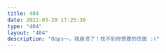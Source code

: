 ```yaml
---
title: 404
date: 2022-03-29 17:25:30
type: "404"
layout: "404"
description: "Oops～，我崩溃了！找不到你想要的页面 :("
---
```


